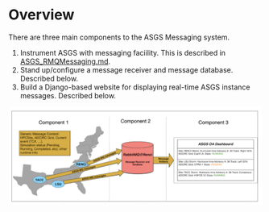 # Overview

There are three main components to the ASGS Messaging system.

1. Instrument ASGS with messaging faciility.  This is described in [ASGS_RMQMessaging.md](ASGS_RMQMessaging.md).
2. Stand up/configure a message receiver and message database. Described below.
3. Build a Django-based website for displaying real-time ASGS instance messages. Described below.

![ASGS-Dash-Schem](/doc/figures/asgs-schem.png)
